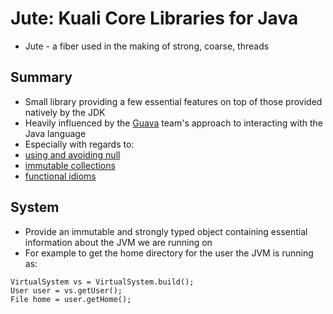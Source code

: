 Jute: Kuali Core Libraries for Java
=====================================

* Jute - a fiber used in the making of strong, coarse, threads

Summary
-------

* Small library providing a few essential features on top of those provided natively by the JDK
* Heavily influenced by the [Guava](https://github.com/google/guava) team's approach to interacting with the Java language 
* Especially with regards to:
 * [using and avoiding null](https://code.google.com/p/guava-libraries/wiki/UsingAndAvoidingNullExplained)
 * [immutable collections](https://code.google.com/p/guava-libraries/wiki/ImmutableCollectionsExplained)
 * [functional idioms](https://code.google.com/p/guava-libraries/wiki/FunctionalExplained)

System
-------
* Provide an immutable and strongly typed object containing essential information about the JVM we are running on
* For example to get the home directory for the user the JVM is running as:
```
VirtualSystem vs = VirtualSystem.build();
User user = vs.getUser();
File home = user.getHome();
```



